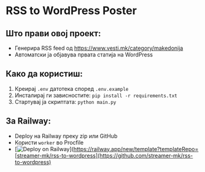 
# RSS to WordPress Poster

## Што прави овој проект:
- Генерира RSS feed од https://www.vesti.mk/category/makedonija
- Автоматски ја објавува првата статија на WordPress

## Како да користиш:
1. Креирај `.env` датотека според `.env.example`
2. Инсталирај ги зависностите: `pip install -r requirements.txt`
3. Стартувај ја скриптата: `python main.py`

## За Railway:
- Deploy на Railway преку zip или GitHub
- Користи `worker` во Procfile
- [![Deploy on Railway](https://railway.app/button.svg)](https://railway.app/new/template?templateRepo=[streamer-mk/rss-to-wordpress](https://github.com/streamer-mk/rss-to-wordpress)
